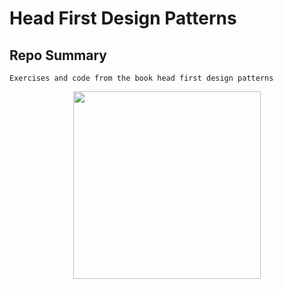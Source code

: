 # Head First Design Patterns

## Repo Summary
```
Exercises and code from the book head first design patterns
```
<p align="center"><img width="300" src="https://images-na.ssl-images-amazon.com/images/I/61APhXCksuL._SX430_BO1,204,203,200_.jpg"></p>
